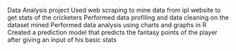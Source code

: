 Data Analysis project 
Used web scraping to mine data from ipl website to get stats of the cricketers
Performed data profiling and data cleaning on the dataset mined
Performed data analysis using charts and graphs in R
Created a prediction model that predicts the fantasy points of the player after giving an input of his basic stats
